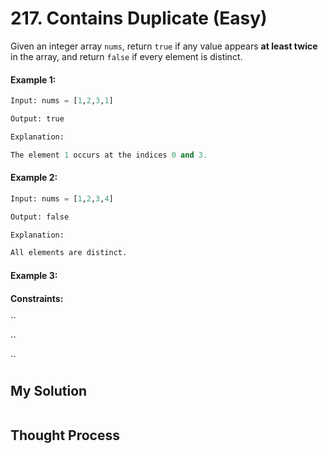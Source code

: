 # 217. Contains Duplicate (Easy)

Given an integer array `nums`, return `true` if any value appears **at least twice** in the array, and return `false` if every element is distinct.

#### Example 1:

```Python
Input: nums = [1,2,3,1]

Output: true

Explanation:

The element 1 occurs at the indices 0 and 3.
```

#### Example 2:

```Python
Input: nums = [1,2,3,4]

Output: false

Explanation:

All elements are distinct.
```

#### Example 3:



#### Constraints:

``

``

``

## My Solution

```Python

```

## Thought Process



```Python

```

